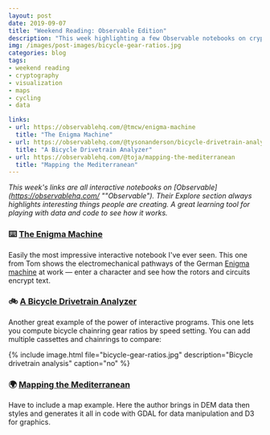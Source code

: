 ```yaml
---
layout: post
date: 2019-09-07
title: "Weekend Reading: Observable Edition"
description: "This week highlighting a few Observable notebooks on cryptography, bicycle chainring calculators, and generative maps."
img: /images/post-images/bicycle-gear-ratios.jpg
categories: blog
tags:
- weekend reading
- cryptography
- visualization
- maps
- cycling
- data

links:
- url: https://observablehq.com/@tmcw/enigma-machine
  title: "The Enigma Machine"
- url: https://observablehq.com/@tysonanderson/bicycle-drivetrain-analyzer
  title: "A Bicycle Drivetrain Analyzer"
- url: https://observablehq.com/@toja/mapping-the-mediterranean
  title: "Mapping the Mediterranean"
---
```


*This week's links are all interactive notebooks on [Observable](https://observablehq.com/ ""Observable"). Their Explore section always highlights interesting things people are creating. A great learning tool for playing with data and code to see how it works.*

### ⌨️ [The Enigma Machine](https://observablehq.com/@tmcw/enigma-machine "The Enigma Machine")

Easily the most impressive interactive notebook I've ever seen. This one from Tom shows the electromechanical pathways of the German [Enigma machine](https://en.wikipedia.org/wiki/Enigma_machine) at work — enter a character and see how the rotors and circuits encrypt text. 

### 🚲 [A Bicycle Drivetrain Analyzer](https://observablehq.com/@tysonanderson/bicycle-drivetrain-analyzer "A Bicycle Drivetrain Analyzer")

Another great example of the power of interactive programs. This one lets you compute bicycle chainring gear ratios by speed setting. You can add multiple cassettes and chainrings to compare:

{% include image.html file="bicycle-gear-ratios.jpg" description="Bicycle drivetrain analysis" caption="no" %}

### 🌍 [Mapping the Mediterranean](https://observablehq.com/@toja/mapping-the-mediterranean "Mapping the Mediterranean")

Have to include a map example. Here the author brings in DEM data then styles and generates it all in code with GDAL for data manipulation and D3 for graphics.

